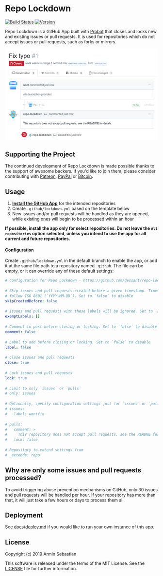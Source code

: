 # Repo Lockdown

[![Build Status](https://img.shields.io/travis/com/dessant/repo-lockdown/master.svg)](https://travis-ci.com/dessant/repo-lockdown)
[![Version](https://img.shields.io/npm/v/repo-lockdown.svg?colorB=007EC6)](https://www.npmjs.com/package/repo-lockdown)

Repo Lockdown is a GitHub App built with [Probot](https://github.com/probot/probot)
that closes and locks new and existing issues or pull requests.
It is used for repositories which do not accept issues or pull requests,
such as forks or mirrors.

![](assets/screenshot.png)

## Supporting the Project

The continued development of Repo Lockdown is made possible
thanks to the support of awesome backers. If you'd like to join them,
please consider contributing with
[Patreon](https://armin.dev/go/patreon?pr=repo-lockdown&src=repo),
[PayPal](https://armin.dev/go/paypal?pr=repo-lockdown&src=repo) or
[Bitcoin](https://armin.dev/go/bitcoin?pr=repo-lockdown&src=repo).

## Usage

1. **[Install the GitHub App](https://github.com/apps/repo-lockdown)**
   for the intended repositories
2. Create `.github/lockdown.yml` based on the template below
3. New issues and/or pull requests will be handled as they are opened,
   while existing ones will begin to be processed within an hour

**If possible, install the app only for select repositories.
Do not leave the `All repositories` option selected, unless you intend
to use the app for all current and future repositories.**

#### Configuration

Create `.github/lockdown.yml` in the default branch to enable the app,
or add it at the same file path to a repository named `.github`.
The file can be empty, or it can override any of these default settings:

```yaml
# Configuration for Repo Lockdown - https://github.com/dessant/repo-lockdown

# Skip issues and pull requests created before a given timestamp. Timestamp must
# follow ISO 8601 (`YYYY-MM-DD`). Set to `false` to disable
skipCreatedBefore: false

# Issues and pull requests with these labels will be ignored. Set to `[]` to disable
exemptLabels: []

# Comment to post before closing or locking. Set to `false` to disable
comment: false

# Label to add before closing or locking. Set to `false` to disable
label: false

# Close issues and pull requests
close: true

# Lock issues and pull requests
lock: true

# Limit to only `issues` or `pulls`
# only: issues

# Optionally, specify configuration settings just for `issues` or `pulls`
# issues:
#   label: wontfix

# pulls:
#   comment: >
#     This repository does not accept pull requests, see the README for details.
#   lock: false

# Repository to extend settings from
# _extends: repo
```

## Why are only some issues and pull requests processed?

To avoid triggering abuse prevention mechanisms on GitHub, only 30 issues
and pull requests will be handled per hour. If your repository has more
than that, it will just take a few hours or days to process them all.

## Deployment

See [docs/deploy.md](docs/deploy.md) if you would like to run your own
instance of this app.

## License

Copyright (c) 2019 Armin Sebastian

This software is released under the terms of the MIT License.
See the [LICENSE](LICENSE) file for further information.
